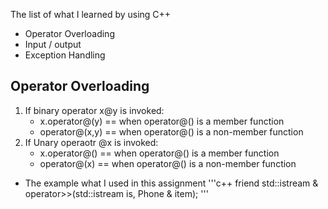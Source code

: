 The list of what I learned by using C++
- Operator Overloading
- Input / output
- Exception Handling 

## Operator Overloading
1. If binary operator x@y is invoked:
    - x.operator@(y) == when operator@() is a member function
    - operator@(x,y) == when operator@() is a non-member function
2. If Unary operaotr @x is invoked:
    - x.operator@() == when operator@() is a member function
    - operator@(x) == when operator@() is a non-member function

- The example what I used in this assignment
'''c++
friend std::istream & operator>>(std::istream is, Phone & item);
'''